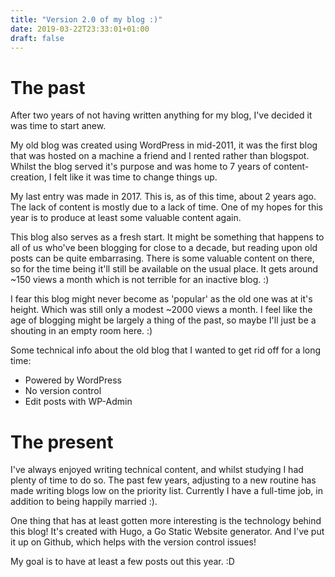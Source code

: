 ```yaml
---
title: "Version 2.0 of my blog :)"
date: 2019-03-22T23:33:01+01:00
draft: false 
---
```


# The past

After two years of not having written anything for my blog, I've decided it was time to start anew.

My old blog was created using WordPress in mid-2011, it was the first blog that was hosted on a
machine a friend and I rented rather than blogspot. Whilst the blog served it's purpose and was home to 7 years
of content-creation, I felt like it was time to change things up.

My last entry was made in 2017. This is, as of this time, about 2 years ago. The lack of content is
mostly due to a lack of time. One of my hopes for this year is to produce at least some valuable
content again. 

This blog also serves as a fresh start. 
It might be something that happens to all of us who've been blogging for close to a decade, but reading upon old posts can be quite embarrasing. 
There is some valuable content on there, so for the time being it'll still be available on the usual
place. It gets around ~150 views a month which is not terrible for an inactive blog. :) 

I fear this blog might never become as 'popular' as the old one was at it's height. Which was still
only a modest ~2000 views a month. I feel like the age of blogging might be largely a thing of the
past, so maybe I'll just be a shouting in an empty room here. :)

Some technical info about the old blog that I wanted to get rid off for a long time:

* Powered by WordPress
* No version control
* Edit posts with WP-Admin


# The present

I've always enjoyed writing technical content, and whilst studying I had plenty of time to do so.
The past few years, adjusting to a new routine has made writing blogs low on the priority list.
Currently I have a full-time job, in addition to being happily married :).

One thing that has at least gotten more interesting is the technology behind this blog! It's created
with Hugo, a Go Static Website generator. And I've put it up on Github, which helps with the version
control issues!

My goal is to have at least a few posts out this year. :D
